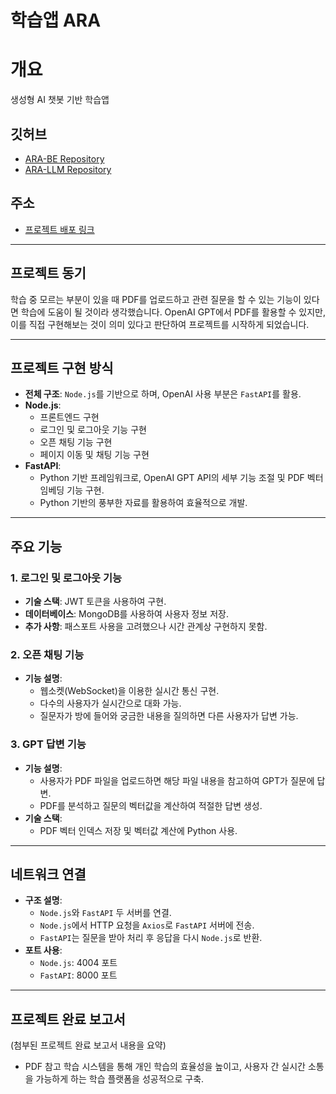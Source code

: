 # 학습앱 ARA

# 개요
생성형 AI 챗봇 기반 학습앱

## 깃허브
- [ARA-BE Repository](https://github.com/kim400im/ARA-BE)  
- [ARA-LLM Repository](https://github.com/kim400im/ARA-LLM)

## 주소
- [프로젝트 배포 링크](http://13.125.218.88:4004/)

---

## 프로젝트 동기
학습 중 모르는 부분이 있을 때 PDF를 업로드하고 관련 질문을 할 수 있는 기능이 있다면 학습에 도움이 될 것이라 생각했습니다. OpenAI GPT에서 PDF를 활용할 수 있지만, 이를 직접 구현해보는 것이 의미 있다고 판단하여 프로젝트를 시작하게 되었습니다.

---

## 프로젝트 구현 방식
- **전체 구조**: `Node.js`를 기반으로 하며, OpenAI 사용 부분은 `FastAPI`를 활용.
- **Node.js**: 
  - 프론트엔드 구현  
  - 로그인 및 로그아웃 기능 구현  
  - 오픈 채팅 기능 구현  
  - 페이지 이동 및 채팅 기능 구현  
- **FastAPI**:  
  - Python 기반 프레임워크로, OpenAI GPT API의 세부 기능 조절 및 PDF 벡터 임베딩 기능 구현.  
  - Python 기반의 풍부한 자료를 활용하여 효율적으로 개발.  

---

## 주요 기능

### 1. 로그인 및 로그아웃 기능
- **기술 스택**: JWT 토큰을 사용하여 구현.  
- **데이터베이스**: MongoDB를 사용하여 사용자 정보 저장.  
- **추가 사항**: 패스포트 사용을 고려했으나 시간 관계상 구현하지 못함.  

### 2. 오픈 채팅 기능
- **기능 설명**:  
  - 웹소켓(WebSocket)을 이용한 실시간 통신 구현.  
  - 다수의 사용자가 실시간으로 대화 가능.  
  - 질문자가 방에 들어와 궁금한 내용을 질의하면 다른 사용자가 답변 가능.  

### 3. GPT 답변 기능
- **기능 설명**:  
  - 사용자가 PDF 파일을 업로드하면 해당 파일 내용을 참고하여 GPT가 질문에 답변.  
  - PDF를 분석하고 질문의 벡터값을 계산하여 적절한 답변 생성.  
- **기술 스택**:  
  - PDF 벡터 인덱스 저장 및 벡터값 계산에 Python 사용.  

---

## 네트워크 연결
- **구조 설명**:  
  - `Node.js`와 `FastAPI` 두 서버를 연결.  
  - `Node.js`에서 HTTP 요청을 `Axios`로 `FastAPI` 서버에 전송.  
  - `FastAPI`는 질문을 받아 처리 후 응답을 다시 `Node.js`로 반환.  
- **포트 사용**:  
  - `Node.js`: 4004 포트  
  - `FastAPI`: 8000 포트  

---

## 프로젝트 완료 보고서
(첨부된 프로젝트 완료 보고서 내용을 요약)

- PDF 참고 학습 시스템을 통해 개인 학습의 효율성을 높이고, 사용자 간 실시간 소통을 가능하게 하는 학습 플랫폼을 성공적으로 구축.
